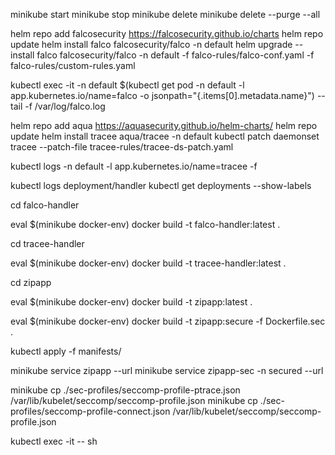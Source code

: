 minikube start
minikube stop
minikube delete
minikube delete --purge --all


helm repo add falcosecurity https://falcosecurity.github.io/charts
helm repo update
helm install falco falcosecurity/falco -n default
helm upgrade --install falco falcosecurity/falco -n default -f falco-rules/falco-conf.yaml -f falco-rules/custom-rules.yaml

kubectl exec -it -n default $(kubectl get pod -n default -l app.kubernetes.io/name=falco -o jsonpath="{.items[0].metadata.name}") -- tail -f /var/log/falco.log


helm repo add aqua https://aquasecurity.github.io/helm-charts/
helm repo update
helm install tracee aqua/tracee -n default
kubectl patch daemonset tracee --patch-file tracee-rules/tracee-ds-patch.yaml

kubectl logs -n default -l app.kubernetes.io/name=tracee -f


kubectl logs deployment/handler
kubectl get deployments --show-labels


cd falco-handler

eval $(minikube docker-env)
docker build -t falco-handler:latest .

cd tracee-handler

eval $(minikube docker-env)
docker build -t tracee-handler:latest .

cd zipapp

eval $(minikube docker-env)
docker build -t zipapp:latest .

eval $(minikube docker-env)
docker build -t zipapp:secure -f Dockerfile.sec .

kubectl apply -f manifests/


minikube service zipapp --url
minikube service zipapp-sec -n secured --url


minikube cp ./sec-profiles/seccomp-profile-ptrace.json /var/lib/kubelet/seccomp/seccomp-profile.json
minikube cp ./sec-profiles/seccomp-profile-connect.json /var/lib/kubelet/seccomp/seccomp-profile.json


kubectl exec -it <pod> -- sh



